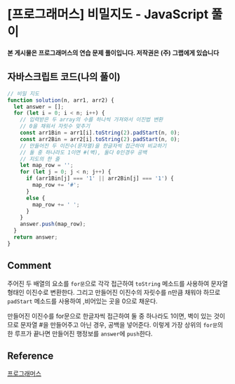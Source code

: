 


# [프로그래머스] 비밀지도 - JavaScript 풀이

**본 게시물은 프로그래머스의 연습 문제 풀이입니다. 저작권은 (주) 그랩에게 있습니다**

## 자바스크립트 코드(나의 풀이)

```javascript
// 비밀 지도
function solution(n, arr1, arr2) {
  let answer = [];
  for (let i = 0; i < n; i++) {
    // 입력받은 두 array의 수를 하나씩 가져와서 이진법 변환
    // 0을 채워서 자릿수 맞추기
    const arr1Bin = arr1[i].toString(2).padStart(n, 0);
    const arr2Bin = arr2[i].toString(2).padStart(n, 0);
    // 만들어진 두 이진수(문자열)을 한글자씩 접근하여 비교하기
    // 둘 중 하나라도 1이면 #(벽), 둘다 0인경우 공백
    // 지도의 한 줄
    let map_row = '';
    for (let j = 0; j < n; j++) {
      if (arr1Bin[j] === '1' || arr2Bin[j] === '1') {
        map_row += '#';
      }
      else {
        map_row += ' ';
      }
    }
    answer.push(map_row);
  }
  return answer;
}
```



## Comment

주어진 두 배열의 요소를 `for문`으로 각각 접근하여 `toString` 메소드를 사용하여 문자열 형태인 이진수로 변환한다. 그리고 만들어진 이진수의 자릿수를 n만큼 채워야 하므로 `padStart` 메소드를 사용하여 ,비어있는 곳을 0으로 채운다.

만들어진 이진수를 for문으로 한글자씩 접근하여 둘 중 하나라도 1이면, 벽이 있는 것이므로 문자열 #을 만들어주고 아닌 경우, 공백을 넣어준다. 이렇게 가장 상위의 `for문`의 한 루프가 끝나면 만들어진 행정보를 `answer`에 `push`한다.



## Reference

[프로그래머스](https://programmers.co.kr)

